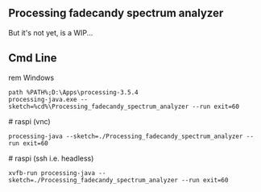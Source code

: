 
Processing fadecandy spectrum analyzer
--------------------------------------

But it's not yet, is a WIP...

Cmd Line
--------

rem Windows

    path %PATH%;D:\Apps\processing-3.5.4
    processing-java.exe --sketch=%cd%\Processing_fadecandy_spectrum_analyzer --run exit=60

\# raspi (vnc)

    processing-java --sketch=./Processing_fadecandy_spectrum_analyzer --run exit=60

\# raspi (ssh i.e. headless)

    xvfb-run processing-java --sketch=./Processing_fadecandy_spectrum_analyzer --run exit=60
